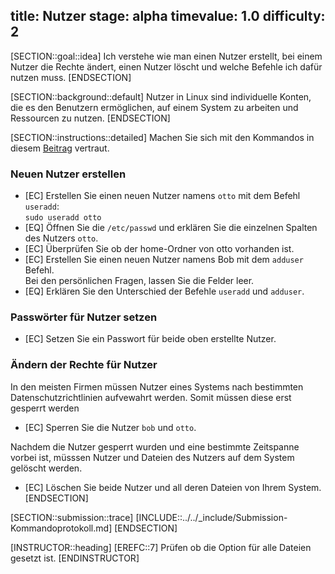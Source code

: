 title: Nutzer
stage: alpha
timevalue: 1.0
difficulty: 2
---

[SECTION::goal::idea]
Ich verstehe wie man einen Nutzer erstellt, bei einem Nutzer die Rechte ändert, einen Nutzer löscht und welche Befehle ich dafür nutzen muss.
[ENDSECTION]

[SECTION::background::default]
Nutzer in Linux sind individuelle Konten, die es den Benutzern ermöglichen, auf einem System zu arbeiten und Ressourcen zu nutzen.
[ENDSECTION]

[SECTION::instructions::detailed]
Machen Sie sich mit den Kommandos in diesem [Beitrag](https://wiki.ubuntuusers.de/Benutzer_und_Gruppen/) vertraut.  

### Neuen Nutzer erstellen

- [EC] Erstellen Sie einen neuen Nutzer namens `otto` mit dem Befehl `useradd`:  
    `sudo useradd otto`  
- [EQ] Öffnen Sie die `/etc/passwd` und erklären Sie die einzelnen Spalten des Nutzers `otto`.
- [EC] Überprüfen Sie ob der home-Ordner von otto vorhanden ist.
- [EC] Erstellen Sie einen neuen Nutzer namens Bob mit dem `adduser` Befehl.  
    Bei den persönlichen Fragen, lassen Sie die Felder leer.
- [EQ] Erklären Sie den Unterschied der Befehle `useradd` und `adduser`.

### Passwörter für Nutzer setzen

- [EC] Setzen Sie ein Passwort für beide oben erstellte Nutzer.

### Ändern der Rechte für Nutzer

In den meisten Firmen müssen Nutzer eines Systems nach bestimmten Datenschutzrichtlinien aufvewahrt werden. Somit müssen diese erst gesperrt werden  
- [EC] Sperren Sie die Nutzer `bob` und `otto`.

Nachdem die Nutzer gesperrt wurden und eine bestimmte Zeitspanne vorbei ist, müsssen Nutzer und Dateien des Nutzers auf dem System gelöscht werden.  
- [EC] Löschen Sie beide Nutzer und all deren Dateien von Ihrem System.
[ENDSECTION]

[SECTION::submission::trace]
[INCLUDE::../../_include/Submission-Kommandoprotokoll.md]
[ENDSECTION]

[INSTRUCTOR::heading]
[EREFC::7] Prüfen ob die Option für alle Dateien gesetzt ist.
[ENDINSTRUCTOR]
